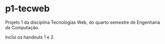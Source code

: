 # p1-tecweb

Projeto 1 da disciplina Tecnologias Web, do quarto semestre de Engenharia da Computação.

Inclui os handouts 1 e 2.  

